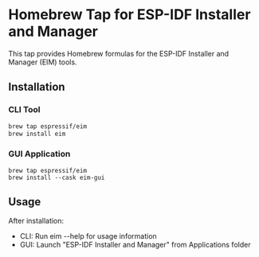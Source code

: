 # Homebrew Tap for ESP-IDF Installer and Manager

This tap provides Homebrew formulas for the ESP-IDF Installer and Manager (EIM) tools.

## Installation

### CLI Tool
```bash
brew tap espressif/eim
brew install eim
```

### GUI Application
```
brew tap espressif/eim
brew install --cask eim-gui
```

## Usage

After installation:

  * CLI: Run eim --help for usage information
  * GUI: Launch "ESP-IDF Installer and Manager" from Applications folder